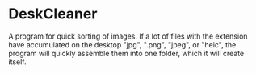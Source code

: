 # DeskCleaner
A program for quick sorting of images. 
If a lot of files with the extension have accumulated on the desktop "jpg", ".png", "jpeg", or "heic", the program will quickly assemble them into one folder, which it will create itself.
